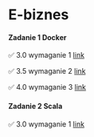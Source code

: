 # E-biznes

#### Zadanie 1 Docker 

✅ 3.0 wymaganie 1 [link](https://github.com/rozaxa/E-biznes/tree/main/zadanie%201)

✅ 3.5 wymaganie 2 [link](https://github.com/rozaxa/E-biznes/tree/main/zadanie%201)


✅ 4.0 wymaganie 3 [link](https://github.com/rozaxa/E-biznes/tree/main/zadanie%201)


#### Zadanie 2 Scala


✅ 3.0 wymaganie 1 [link](https://github.com/rozaxa/E-biznes/tree/main/zadanie2)
